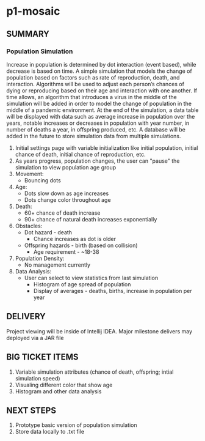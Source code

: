 # p1-mosaic
## SUMMARY
### Population Simulation 
Increase in population is determined by dot interaction (event based), while decrease is based on time. A simple simulation that models the change of population based on factors such as rate of reproduction, death, and interaction. Algorithms will be used to adjust each person’s chances of dying or reproducing based on their age and interaction with one another. If time allows, an algorithm that introduces a virus in the middle of the simulation will be added in order to model the change of population in the middle of a pandemic environment. At the end of the simulation, a data table will be displayed with data such as average increase in population over the years, notable increases or decreases in population with year number, in number of deaths a year, in offspring produced, etc. A database will be added in the future to store simulation data from multiple simulations.

1. Initial settings page with variable initialization like initial population, initial chance of death, initial chance of reproduction, etc.
2. As years progress, population changes, the user can "pause" the simulation to view population age group
3. Movement:
   * Bouncing dots
4. Age:
   * Dots slow down as age increases
   * Dots change color throughout age
5. Death:
   * 60+ chance of death increase
   * 90+ chance of natural death increases exponentially
6. Obstacles:
   * Dot hazard - death
     * Chance increases as dot is older
   * Offspring hazards - birth (based on collision)
     * Age requirement - ~18-38
7. Population Density:
   * No management currently
8. Data Analysis:
   * User can select to view statistics from last simulation
     * Histogram of age spread of population
     * Display of averages - deaths, births, increase in population per year
 
## DELIVERY
Project viewing will be inside of Intellij IDEA. Major milestone delivers may deployed via a JAR file

## BIG TICKET ITEMS
1. Variable simulation attributes (chance of death, offspring; intial simulation speed)
2. Visualing different color that show age
3. Histogram and other data analysis

## NEXT STEPS
1. Prototype basic version of population simulation
2. Store data locally to .txt file
